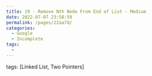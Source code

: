```yaml
---
title: 19 - Remove Nth Node From End of List - Medium
date: 2022-07-07 23:58:59
permalink: /pages/22aa7d/
categories:
  - Google
  - Incomplete
tags:
  - 
---
```

tags: [Linked List, Two Pointers]